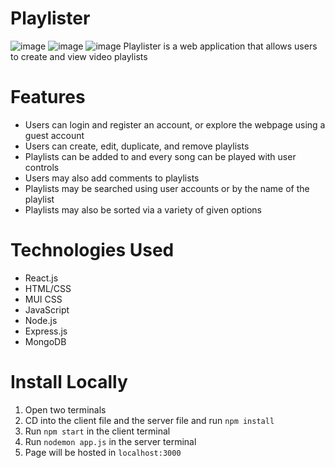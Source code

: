 # Playlister
![image](https://user-images.githubusercontent.com/34383033/212579595-9e9e0b70-8c92-4b65-b84b-ba97ca99008b.png)
![image](https://user-images.githubusercontent.com/34383033/212579695-c05123e3-0e7d-4dff-97f4-321d50473fc8.png)
![image](https://user-images.githubusercontent.com/34383033/212579761-4ae4d796-ba60-40ae-8ce7-e99455f8d21c.png)
Playlister is a web application that allows users to create and view video playlists
# Features
- Users can login and register an account, or explore the webpage using a guest account
- Users can create, edit, duplicate, and remove playlists
- Playlists can be added to and every song can be played with user controls
- Users may also add comments to playlists
- Playlists may be searched using user accounts or by the name of the playlist
- Playlists may also be sorted via a variety of given options
# Technologies Used
- React.js
- HTML/CSS
- MUI CSS
- JavaScript
- Node.js
- Express.js
- MongoDB
# Install Locally
1. Open two terminals
2. CD into the client file and the server file and run `npm install`
3. Run `npm start` in the client terminal
4. Run `nodemon app.js` in the server terminal
5. Page will be hosted in `localhost:3000`
